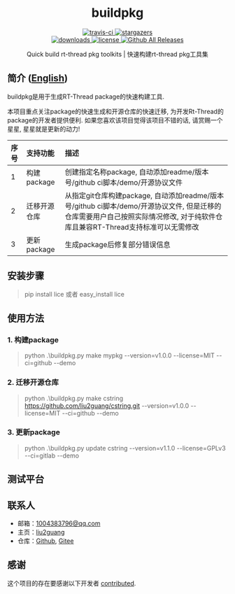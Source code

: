 <div align="center">
  <h1>buildpkg</h1>

  <div align="center">
    <a href="https://github.com/rtpkgs/buildpkg">
      <img src="https://img.shields.io/travis/liu2guang/Lua2RTT/master.svg?style=flat-square" alt="travis-ci" />
    </a>
    <a href="https://github.com/rtpkgs/buildpkg/stargazers">
      <img src="https://img.shields.io/github/stars/rtpkgs/buildpkg.svg?style=flat-square" alt="stargazers" />
    </a>
  </div>

  <div align="center">
    <a href="https://github.com/rtpkgs/buildpkg">
      <img src="https://img.shields.io/github/downloads/rtpkgs/buildpkg/total.svg?style=flat-square" alt="downloads" />
    </a>
    <a href="https://github.com/rtpkgs/buildpkg/blob/master/LICENSE">
        <img src="https://img.shields.io/github/license/rtpkgs/buildpkg.svg?style=flat-square" alt="license" />
    </a>
    <a href="https://github.com/rtpkgs/buildpkg/releases">
      <img src="https://img.shields.io/github/release/rtpkgs/buildpkg.svg?style=flat-square" alt="Github All Releases" />
    </a>
  </div>

  <p align="center">Quick build rt-thread pkg toolkits | 快速构建rt-thread pkg工具集</p>
</div>

## 简介 ([English](/readme.en.md)) 

buildpkg是用于生成RT-Thread package的快速构建工具.

本项目重点关注package的快速生成和开源仓库的快速迁移, 为开发Rt-Thread的package的开发者提供便利. 如果您喜欢该项目觉得该项目不错的话, 请赏赐一个星星, 星星就是更新的动力! 

| 序号  | 支持功能 | 描述 |
| :--- | :--- | :--- |
| 1 | 构建package | 创建指定名称package, 自动添加readme/版本号/github ci脚本/demo/开源协议文件 |
| 2 | 迁移开源仓库 | 从指定git仓库构建package, 自动添加readme/版本号/github ci脚本/demo/开源协议文件, 但是迁移的仓库需要用户自己按照实际情况修改, 对于纯软件仓库且兼容RT-Thread支持标准可以无需修改 |
| 3 | 更新package | 生成package后修复部分错误信息 |

## 安装步骤
> pip install lice 或者 easy_install lice

## 使用方法

### 1. 构建package
> python .\buildpkg.py make mypkg --version=v1.0.0 --license=MIT --ci=github --demo

### 2. 迁移开源仓库
> python .\buildpkg.py make cstring https://github.com/liu2guang/cstring.git --version=v1.0.0 --license=MIT --ci=github --demo

### 3. 更新package
> python .\buildpkg.py update cstring --version=v1.1.0 --license=GPLv3 --ci=gitlab --demo

## 测试平台

## 联系人

* 邮箱：[1004383796@qq.com](mailto:1004383796@qq.com)
* 主页：[liu2guang](https://github.com/liu2guang)
* 仓库：[Github](https://github.com/liu2guang), [Gitee](https://github.com/liu2guang) 

## 感谢

这个项目的存在要感谢以下开发者 [contributed](CONTRIBUTING.md). 